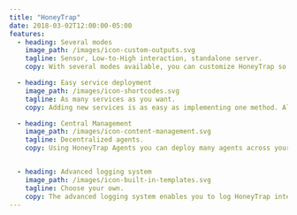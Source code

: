 ```yaml
---
title: "HoneyTrap"
date: 2018-03-02T12:00:00-05:00
features:
  - heading: Several modes
    image_path: /images/icon-custom-outputs.svg
    tagline: Sensor, Low-to-High interaction, standalone server.
    copy: With several modes available, you can customize HoneyTrap so it adapts to your needs and your threats.

  - heading: Easy service deployment
    image_path: /images/icon-shortcodes.svg
    tagline: As many services as you want.
    copy: Adding new services is as easy as implementing one method. All the rest is being done by the HoneyTrap framework.

  - heading: Central Management
    image_path: /images/icon-content-management.svg
    tagline: Decentralized agents.
    copy: Using HoneyTrap Agents you can deploy many agents across your organization and connect them to an unique central HoneyTrap server.


  - heading: Advanced logging system
    image_path: /images/icon-built-in-templates.svg
    tagline: Choose your own.
    copy: The advanced logging system enables you to log HoneyTrap interactions to all kind of destinations, like Elasticsearch, Splunk, Raven Server, Slack, Kafka, or console and files.
---
```

